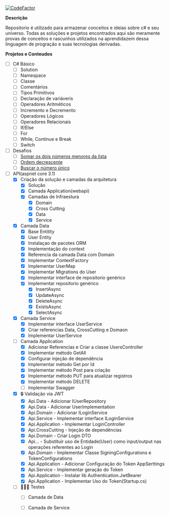 

[![CodeFactor](https://www.codefactor.io/repository/github/uigormarshall/csharp-sketchbook/badge)](https://www.codefactor.io/repository/github/uigormarshall/csharp-sketchbook)

**Descrição**

Repositorio é utilizado para armazenar conceitos e ideias sobre c# e seu universo. Todas as soluções e projetos encontrados aqui são meramente provas de conceitos e rascunhos utilizados na aprendidazem dessa linguagem de progração e suas tecnologias derivadas.



**Projetos e Conteudos**

 - [ ] C# Básico
	 - [ ] Solution
	 - [ ] Namespace
	 - [ ] Classe
	 - [ ] Comentários
	 - [ ] Tipos Primitivos
	 - [ ] Declaração de variáveris
	 - [ ] Operadores Aritméticos
	 - [ ] Incremento e Decremento
	 - [ ] Operadores Lógicos
	 - [ ] Operadores Relacionais
	 - [ ] If/Else
	 - [ ] For
	 - [ ] While, Continue e Break
	 - [ ] Switch
 - [ ] Desafios
 	- [ ] [Somar os dois números menores da lista](desafios/SomaDosDoisInteirosPositivosMaisBaixos.md)
	- [ ] [Ordem decrescente](desafios/OrdemDecrescente.md)
	- [ ] [Buscar o número único](desafios/BuscarNumericoUnico.md)
 - [ ] API(aspnet core 3.1)
     - [x]  Criação da solução e camadas da arquitetura
	      - [x]  Solução
	      - [x]  Camada Application(webapi)
	      - [x]  Camadas de Infraestura
		      - [x]  Domain
		      - [x] Cross Cutting
		      - [x] Data
		      - [x] Service
     - [x] Camada Data
	     - [x] Base Entitity
	     - [x] User Entity
	     - [x] Instalaçao de pacotes ORM
	     - [x] Implementação do context
	     - [x] Referencia da camada Data com Domain
	     - [x] Implementar ContextFactory
	     - [x] Implementar UserMap
	     - [x] Implementar Migrations do User
	     - [x] Implementar interface de repositorio genérico
	     - [x] Implementar repositorio genérico
			- [x] InsertAsync
			- [x] UpdateAsync
			- [x] DeleteAsync
			- [x] ExistsAsync
			- [x] SelectAsync
	- [x] Camada Service
		- [x] Implementar interface UserService
		- [x] Criar referencias Data, CrossCutting e Domaon
		- [x] Implementar UserService
	- [ ]  Camada Application
		- [x] Adicionar Referencias e Criar a classe UsersController
		- [x] Implementar método GetAll
		- [x] Configurar injeção de dependência
		- [x] Implementar método Get por Id
		- [x] Implementar método Post para criação
		- [x]  Implementar método PUT para atualizar registros
		- [x]  Implementar método DELETE
		- [ ] Implementar Swagger
	- [x] 🔒 Validação via JWT
		- [x] Api.Data - Adicionar IUserRepository
		- [x] Api.Data - Adicionar UserImplementation
		- [x] Api.Domain - Adicionar ILoginService
		- [x] Api.Service - Implementar interface ILoginService
		- [x] Api.Application - Implementar LoginController
		- [x] Api.CrossCutting - Injeção de dependências
		- [x] Api.Domain - Criar Login DTO
		- [x] Api... - Substituir uso de Entidade(User) como input/output nas operações referentes ao Login
		- [x] Api.Domain - Implementar Classe SigningConfigurations e TokenConfigurations
		- [x] Api.Application - Adicionar Configuração do Token AppSerttings
		- [x] Api.Service - Implementar geração do Token
		- [x] Api.Application - Instalar lib Authentication.JwtBearer
		- [x] Api.Application - Implementar Uso do Token(Startup.cs)
	- [ ] 👩🏽‍🔬 Testes
		- [ ] Camada de Data
		- [ ] Camada de Service
	
